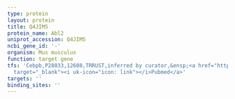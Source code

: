 ```yaml
---
type: protein
layout: protein
title: Q4JIM5
protein_name: Abl2
uniprot_accession: Q4JIM5
ncbi_gene_id: '-'
organism: Mus musculus
function: target gene
tfs: 'Cebpb,P28033,12608,TRRUST,inferred by curator,&ensp;<a href="https://www.ncbi.nlm.nih.gov/pubmed/?term=19563810%5Buid%5D"
  target="_blank"><i uk-icon="icon: link"></i>Pubmed</a>'
targets: ''
binding_sites: ''
---
```

